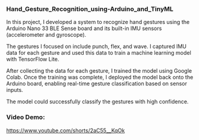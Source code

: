 ### Hand_Gesture_Recognition_using-Arduino_and_TinyML


In this project, I developed a system to recognize hand gestures using the Arduino Nano 33 BLE Sense board and its built-in IMU sensors (accelerometer and gyroscope). 

The gestures I focused on include punch, flex, and wave. I captured IMU data for each gesture and used this data to train a machine learning model with TensorFlow Lite.


After collecting the data for each gesture, I trained the model using Google Colab. Once the training was complete, I deployed the model back onto the Arduino board, enabling real-time gesture classification based on sensor inputs. 

The model could successfully classify the gestures with high confidence.

### Video Demo:

https://www.youtube.com/shorts/2aC55__KqOk
